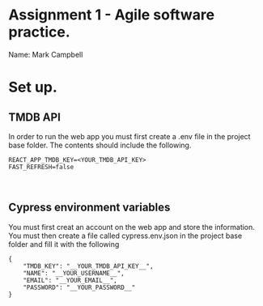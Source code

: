# Assignment 1 - Agile software practice.

Name: Mark Campbell
# Set up.
## TMDB API
In order to run the web app you must first create a .env file in the project base folder.
The contents should include the following.
```
REACT_APP_TMDB_KEY=<YOUR_TMDB_API_KEY>
FAST_REFRESH=false
```
<br>

## Cypress environment variables
You must first creat an account on the web app and store the information.<br>
You must then create a file called cypress.env.json in the project base folder and fill it with the following<br>
```
{
    "TMDB_KEY": "__YOUR_TMDB_API_KEY__",
    "NAME": "__YOUR_USERNAME__",
    "EMAIL": "__YOUR_EMAIL__",
    "PASSWORD": "__YOUR_PASSWORD__"
}
```